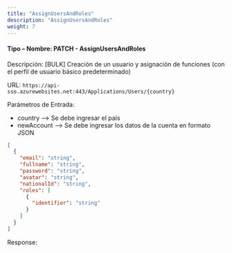 ```yaml
---
title: "AssignUsersAndRoles"
description: "AssignUsersAndRoles"
weight: 7
---
```

#### Tipo – Nombre: PATCH - AssignUsersAndRoles ####

Descripción: [BULK] Creación de un usuario y asignación de funciones (con el perfil de usuario básico predeterminado)

URL: `https://api-sso.azurewebsites.net:443/Applications/Users/{country}`

Parámetros de Entrada:

* country --> Se debe ingresar el país
* newAccount --> Se debe ingresar los datos de la cuenta en formato JSON

```json
[
  {
    "email": "string",
    "fullname": "string",
    "password": "string",
    "avatar": "string",
    "nationalId": "string",
    "roles": [
      {
        "identifier": "string"
      }
    ]
  }
]
```

Response:
